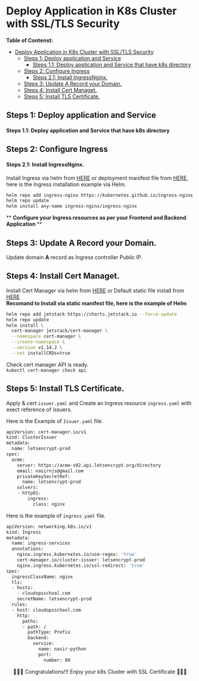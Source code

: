 # Deploy Application in K8s Cluster with SSL/TLS Security
**Table of Contenst:**
- [Deploy Application in K8s Cluster with SSL/TLS Security](#deploy-application-in-k8s-cluster-with-ssltls-security)
  - [Steps 1: Deploy application and Service](#steps-1-deploy-application-and-service)
      - [Steps 1.1: Deploy application and Service that have k8s directory](#steps-11-deploy-application-and-service-that-have-k8s-directory)
  - [Steps 2: Configure Ingress](#steps-2-configure-ingress)
      - [Steps 2.1: Install IngressNginx.](#steps-21-install-ingressnginx)
  - [Steps 3: Update A Record your Domain.](#steps-3-update-a-record-your-domain)
  - [Steps 4: Install Cert Managet.](#steps-4-install-cert-managet)
  - [Steps 5: Install TLS Certificate.](#steps-5-install-tls-certificate)

## Steps 1: Deploy application and Service

#### Steps 1.1: Deploy application and Service that have k8s directory

## Steps 2: Configure Ingress

#### Steps 2.1: Install IngressNginx.
Install Ingress via helm from [HERE](https://github.com/kubernetes/ingress-nginx/tree/main/charts/ingress-nginx) or deployment manifest file from [HERE](https://github.com/kubernetes/ingress-nginx), here is the Ingress installation example via Helm.
```zsh
helm repo add ingress-nginx https://kubernetes.github.io/ingress-nginx
helm repo update
helm install any-name ingress-nginx/ingress-nginx
```
** **Configure your Ingress resources as per your Frontend and Backend Application** **

## Steps 3: Update A Record your Domain.
Update domain **A** record as Ingress controller Public IP.

## Steps 4: Install Cert Managet.
Install Cert Manager via helm from [HERE](https://cert-manager.io/docs/installation/helm/) or Default static file install from [HERE](https://cert-manager.io/docs/installation/)\
**Recomand to Install via static manifest file, here is the example of Helm**
```bash
helm repo add jetstack https://charts.jetstack.io --force-update
helm repo update
helm install \
  cert-manager jetstack/cert-manager \
  --namespace cert-manager \
  --create-namespace \
  --version v1.14.2 \
  --set installCRDs=true
```
Check cert manager API is ready.\
`kubectl cert-manager check api`

## Steps 5: Install TLS Certificate.
Apply & cert `issuer.yaml` and Create an Ingress resource `ingress.yaml` with exect reference of issuers.

Here is the Example of `Issuer.yaml` file.

```bash
apiVersion: cert-manager.io/v1
kind: ClusterIssuer
metadata:
  name: letsencrypt-prod
spec:
  acme:
    server: https://acme-v02.api.letsencrypt.org/directory
    email: nasirnjs@gmail.com
    privateKeySecretRef:
      name: letsencrypt-prod
    solvers:
    - http01:
        ingress:
          class: nginx
```

Here is the example of `ingress.yaml` file.

```bash
apiVersion: networking.k8s.io/v1
kind: Ingress
metadata:
  name: ingress-services
  annotations:
    nginx.ingress.kubernetes.io/use-regex: 'true'
    cert-manager.io/cluster-issuer: letsencrypt-prod
    nginx.ingress.kubernetes.io/ssl-redirect: 'true'
spec:
  ingressClassName: nginx
  tls:
  - hosts:
    - cloudopsschool.com
    secretName: letsencrypt-prod
  rules:
  - host: cloudopsschool.com
    http:
      paths:
      - path: /
        pathType: Prefix
        backend:
          service:
            name: nasir-python
            port:
              number: 80
```


<p align="center">
  🎉🎉🎉 Congratulations!!! Enjoy your k8s Cluster with SSL Certificate 🎉🎉🎉
</p>